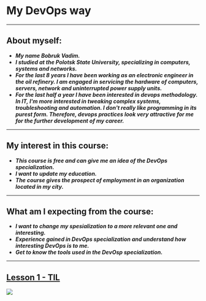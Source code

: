# My DevOps way
***
## About myself:
+ ___My name Bobruk Vadim.___
+ ___I studied at the Polotsk State University, specializing in computers, systems and networks.___
+ ___For the last 8 years I have been working as an electronic engineer in the oil refinery. I am engaged in servicing the hardware of computers, servers, network and uninterrupted power supply units.___
+ ___For the last half a year I have been interested in devops methodology. In IT, I'm more interested in tweaking complex systems, troubleshooting and automation. I don't really like programming in its purest form. Therefore, devops practices look very attractive for me for the further development of my career.___
-----------------------------
## My interest in this course:
+	___This course is free and can give me an idea of the DevOps specialization.___
+	___I want to update my education.___
+	___The course gives the prospect of employment in an organization located in my city.___
---------------------
## What am I expecting from the course:
+	___I want to change my spesialization to a more relevant one and interesting.___
+	___Experience gained in DevOps specialization and understand how interesting DevOps is to me.___
+	___Get to know the tools used in the DevOsp specialization.___
------------------------
[Lesson 1 - TIL](https://github.com/Vadruk/And_DevOps_course/tree/main/les_1#readme)
---
![](https://media-exp1.licdn.com/dms/image/C4E0BAQEGv9OdQdVajg/company-logo_200_200/0/1557826718801?e=2159024400&v=beta&t=jj5JVZexrbo0_4DVpsKr_zt4H8MwVmcuQaNtZWPaBMs)

